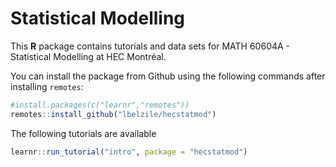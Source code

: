 # Statistical Modelling

This **R** package contains tutorials and data sets for MATH 60604A - Statistical Modelling at HEC Montréal.

You can install the package from Github using the following commands after installing `remotes`:
```R
#install.packages(c("learnr","remotes"))
remotes::install_github("lbelzile/hecstatmod")
```

The following tutorials are available

```R
learnr::run_tutorial("intro", package = "hecstatmod")
```
